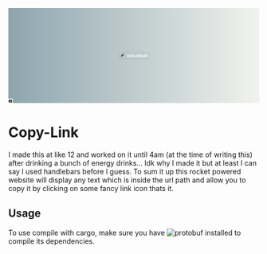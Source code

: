 ![preview image](.github/media/preview.png)

# Copy-Link

I made this at like 12 and worked on it until 4am (at the time of writing this) after drinking a bunch of energy drinks... Idk why I made it but at least I can say I used handlebars before I guess.
To sum it up this rocket powered website will display any text which is inside the url path and allow you to copy it by clicking on some fancy link icon thats it.

## Usage

To use compile with cargo, make sure you have ![protobuf](https://github.com/protocolbuffers/protobuf) installed to compile its dependencies.
